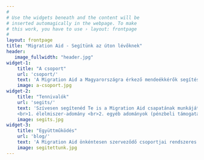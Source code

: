 ```yaml
---
#
# Use the widgets beneath and the content will be
# inserted automagically in the webpage. To make
# this work, you have to use › layout: frontpage
#
layout: frontpage
title: "Migration Aid - Segítünk az úton lévőknek"
header:
   image_fullwidth: "header.jpg"
widget-1:
    title: "A csoport"
    url: 'csoport/'
    text: 'A Migration Aid a Magyarországra érkező mendeékkérők segítésére alakult közösségi kezdeményezés. A csoportok munkájába bekapcsolódott aktivisták budapesti helyszínek mellett Szegeden, Debrecenben, Győrben, Bicskén, Fóton és Cegléden is segítik az úton lévő migránsokat. A Migration Aid nap mint nap több száz idegenbe szakadt menedékkérőnek, köztük kisgyermekeknek nyújt segítséget.'
    image: a-csoport.jpg
widget-2:
    title: "Tennivalók"
    url: 'segits/'
    text: 'Szívesen segítenéd Te is a Migration Aid csapatának munkáját? A segítségnyújtás formái:
    <br>1. élelmiszer-adomány <br>2. egyéb adományok (pénzbeli támogatás, ruha, gyógyszer stb.) .<br>3. egészségügyi és jogi segítségnyújtás <br>4. információs anyagok: fordítás, nyomtatás <br>5. tolmácsolás és koordináció <br>6. raktár és szállítás: logisztika, csomagolás'
    image: segits.jpg
widget-3:
    title: "Együttműködés"
    url: 'blog/'
    text: 'A Migration Aid önkéntesen szerveződő csoportjai rendszeres humanitárius támogatást nyújtanak a Magyarországra érkező mendeékkérők. Az adományokon kívül a személyes kapcsolat, a tájékozódás megkönnyítése is segít. Tapasztalatok, történetek, hírek a csoportok tevékenységéről.'
    image: segitettunk.jpg
---
```


